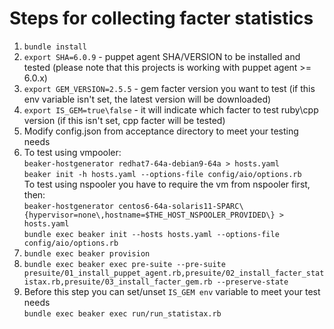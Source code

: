 # Steps for collecting facter statistics

1. ```bundle install```
2.  ```export SHA=6.0.9``` - puppet agent SHA/VERSION to be installed and tested (please note that this projects 
is working with puppet agent >= 6.0.x)
3. ```export GEM_VERSION=2.5.5``` - gem facter version you want to test (if this env variable isn't set, the latest
version will be downloaded)
4. ```export IS_GEM=true\false``` - it will indicate which facter to test ruby\cpp version (if this isn't set, cpp 
facter will be tested)
5. Modify config.json from acceptance directory to meet your testing needs
6. To test using vmpooler:\
```beaker-hostgenerator redhat7-64a-debian9-64a > hosts.yaml```\
```beaker init -h hosts.yaml --options-file config/aio/options.rb```\
   To test using nspooler you have to require the vm from nspooler first, then:\
```beaker-hostgenerator centos6-64a-solaris11-SPARC\{hypervisor=none\,hostname=$THE_HOST_NSPOOLER_PROVIDED\} > hosts.yaml```\
```bundle exec beaker init --hosts hosts.yaml --options-file config/aio/options.rb```
7. ```bundle exec beaker provision```
8. ```bundle exec beaker exec pre-suite --pre-suite presuite/01_install_puppet_agent.rb,presuite/02_install_facter_statistax.rb,presuite/03_install_facter_gem.rb --preserve-state```
9.  Before this step you can set/unset ```IS_GEM env``` variable to meet your test needs\
```bundle exec beaker exec run/run_statistax.rb```

